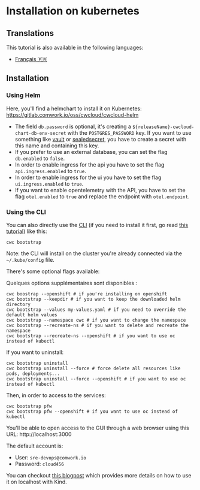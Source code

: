 # Installation on kubernetes

## Translations

This tutorial is also available in the following languages:
* [Français 🇫🇷](../../../translations/fr/tutorials/selfhosted/installation/kubernetes.md)

## Installation

### Using Helm

Here, you'll find a helmchart to install it on Kubernetes: https://gitlab.comwork.io/oss/cwcloud/cwcloud-helm

* The field `db.password` is optional, it's creating a `${releaseName}-cwcloud-chart-db-env-secret` with the `POSTGRES_PASSWORD` key. If you want to use something like [vault](https://www.vaultproject.io) or [sealedsecret](https://github.com/bitnami-labs/sealed-secrets), you have to create a secret with this name and containing this key.
* If you prefer to use an external database, you can set the flag `db.enabled` to `false`.
* In order to enable ingress for the api you have to set the flag `api.ingress.enabled` to `true`.
* In order to enable ingress for the ui you have to set the flag `ui.ingress.enabled` to `true`.
* If you want to enable opentelemetry with the API, you have to set the flag `otel.enabled` to `true` and replace the endpoint with `otel.endpoint`.

### Using the CLI

You can also directly use the [CLI](../../cli/README.md) (if you need to install it first, go read [this tutorial](../../cli/install.md)) like this:

```shell
cwc bootstrap
```

Note: the CLI will install on the cluster you're already connected via the `~/.kube/config` file.

There's some optional flags available:

Quelques options supplémentaires sont disponibles :

```shell
cwc boostrap --openshift # if you're installing on openshift
cwc bootstrap --keepdir # if you want to keep the downloaded helm directory
cwc bootstrap --values my-values.yaml # if you need to override the default helm values
cwc bootstrap --namespace cwc # if you want to change the namespace
cwc bootstrap --recreate-ns # if you want to delete and recreate the namespace
cwc bootstrap --recreate-ns --openshift # if you want to use oc instead of kubectl
```

If you want to uninstall:

```shell
cwc bootstrap uninstall
cwc bootstrap uninstall --force # force delete all resources like pods, deployments...
cwc bootstrap uninstall --force --openshift # if you want to use oc instead of kubectl
```

Then, in order to access to the services:

```shell
cwc bootstrap pfw
cwc bootstrap pfw --openshift # if you want to use oc instead of kubectl
```

You'll be able to open access to the GUI through a web browser using this URL: http://localhost:3000

The default account is:
* User: `sre-devops@comwork.io`
* Password: `cloud456`

You can checkout [this blogpost](https://www.comwork.io/blog/cwcloud-kubernetes-install) which provides more details on how to use it on localhost with Kind.

